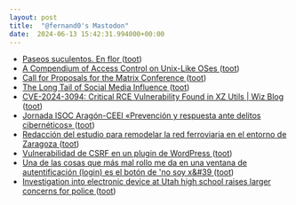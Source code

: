 ```yaml
---
layout: post
title:  "@fernand0's Mastodon"
date:  2024-06-13 15:42:31.994000+00:00
---
```

*  [Paseos suculentos. En flor ](https://avecesunafoto.wordpress.com/2024/06/13/paseos-suculentos-en-flor) ([toot](https://mastodon.social/@fernand0/112610073116100212))
*  [A Compendium of Access Control on Unix-Like OSes ](https://venam.net/blog/unix/2023/02/28/access_control.htm) ([toot](https://mastodon.social/@fernand0/112610064087081939))
*  [Call for Proposals for the Matrix Conference ](https://matrix.org/blog/2024/06/matrix-conf-cfp) ([toot](https://mastodon.social/@fernand0/112609857266536459))
*  [The Long Tail of Social Media Influence ](https://sloanreview.mit.edu/article/the-long-tail-of-social-media-influence) ([toot](https://mastodon.social/@fernand0/112609605201255387))
*  [CVE-2024-3094: Critical RCE Vulnerability Found in XZ Utils \| Wiz Blog ](https://www.wiz.io/blog/cve-2024-3094-critical-rce-vulnerability-found-in-xz-utils#latest-wiz-research-findings-as-of-april-3-2024-3) ([toot](https://mastodon.social/@fernand0/112609375753857596))
*  [Jornada ISOC Aragón-CEEI «Prevención y respuesta ante delitos cibernéticos» ](https://www.ceeiaragon.es/events/jornada-isoc-aragon-ceei-prevencion-y-respuesta-ante-delitos-ciberneticos) ([toot](https://mastodon.social/@fernand0/112608980314025457))
*  [Redacción del estudio para remodelar la red ferroviaria en el entorno de Zaragoza ](https://www.vialibre-ffe.com/noticias.asp?not=4209) ([toot](https://mastodon.social/@fernand0/112608928848063769))
*  [Vulnerabilidad de CSRF en un plugin de WordPress ](https://unaaldia.hispasec.com/2024/06/vulnerabilidad-de-csrf-en-un-plugin-de-wordpress.htm) ([toot](https://mastodon.social/@fernand0/112608523996006839))
*  [Una de las cosas que más mal rollo me da en una ventana de autentificación (login) es el botón de &#39;no soy x&#39 ](https://mastodon.social/@fernand0/112608373737949230) ([toot](https://mastodon.social/@fernand0/112608373737949230))
*  [Investigation into electronic device at Utah high school raises larger concerns for police ](https://www.ksl.com/article/50965764/investigation-into-electronic-device-at-utah-high-school-raises-larger-concerns-for-police) ([toot](https://mastodon.social/@fernand0/112608352702387614))
